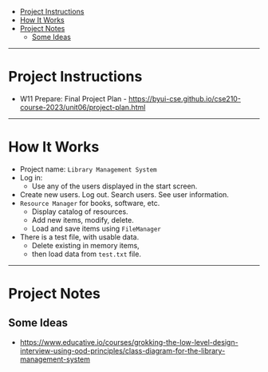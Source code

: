 - [Project Instructions](#project-instructions)
- [How It Works](#how-it-works)
- [Project Notes](#project-notes)
  - [Some Ideas](#some-ideas)

---

# Project Instructions

- W11 Prepare: Final Project Plan - https://byui-cse.github.io/cse210-course-2023/unit06/project-plan.html

---

# How It Works

- Project name: `Library Management System`
- Log in:
  - Use any of the users displayed in the start screen.
- Create new users. Log out. Search users. See user information.
- `Resource Manager` for books, software, etc.
  - Display catalog of resources.
  - Add new items, modify, delete.
  - Load and save items using `FileManager`
- There is a test file, with usable data.
  - Delete existing in memory items,
  - then load data from `test.txt` file.

---

# Project Notes

## Some Ideas

- https://www.educative.io/courses/grokking-the-low-level-design-interview-using-ood-principles/class-diagram-for-the-library-management-system

